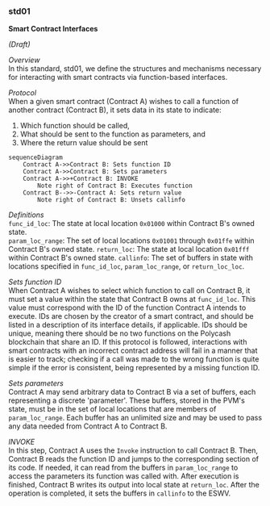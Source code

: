 ### std01

**Smart Contract Interfaces**

*(Draft)*

*Overview*\
In this standard, std01, we define the structures and mechanisms necessary for interacting with smart contracts via function-based interfaces.

*Protocol*\
When a given smart contract (Contract A) wishes to call a function of another contract (Contract B), it sets data in its state to indicate:
1. Which function should be called,
2. What should be sent to the function as parameters, and
3. Where the return value should be sent

```mermaid
sequenceDiagram
    Contract A->>Contract B: Sets function ID
    Contract A->>Contract B: Sets parameters
    Contract A->>+Contract B: INVOKE
        Note right of Contract B: Executes function
    Contract B-->>-Contract A: Sets return value
        Note right of Contract B: Unsets callinfo
```

*Definitions*\
`func_id_loc`: The state at local location `0x01000` within Contract B's owned state.\
`param_loc_range`: The set of local locations `0x01001` through `0x01ffe` within Contract B's owned state.
`return_loc`: The state at local location `0x01fff` within Contract B's owned state.
`callinfo`: The set of buffers in state with locations specified in `func_id_loc`, `param_loc_range`, or `return_loc_loc`.

*Sets function ID*\
When Contract A wishes to select which function to call on Contract B, it must set a value within the state that Contract B owns at `func_id_loc`. This value must correspond with the ID of the function Contract A intends to execute. IDs are chosen by the creator of a smart contract, and should be listed in a description of its interface details, if applicable. IDs should be unique, meaning there should be no two functions on the Polycash blockchain that share an ID. If this protocol is followed, interactions with smart contracts with an incorrect contract address will fail in a manner that is easier to track; checking if a call was made to the wrong function is quite simple if the error is consistent, being represented by a missing function ID.

*Sets parameters*\
Contract A may send arbitrary data to Contract B via a set of buffers, each representing a discrete 'parameter'. These buffers, stored in the PVM's state, must be in the set of local locations that are members of `param_loc_range`. Each buffer has an unlimited size and may be used to pass any data needed from Contract A to Contract B.


*INVOKE*\
In this step, Contract A uses the `Invoke` instruction to call Contract B. Then, Contract B reads the function ID and jumps to the corresponding section of its code. If needed, it can read from the buffers in `param_loc_range` to access the parameters its function was called with. After execution is finished, Contract B writes its output into local state at `return_loc`. After the operation is completed, it sets the buffers in `callinfo` to the ESWV.
